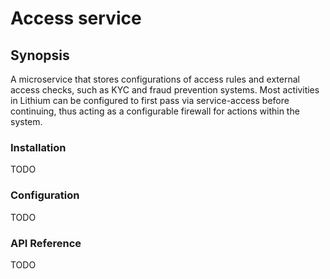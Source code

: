 # Access service
## Synopsis
A microservice that stores configurations of access rules and external access checks, such as KYC and fraud prevention systems. Most activities in Lithium can be configured to first pass via service-access before continuing, thus acting as a configurable firewall for actions within the system.

### Installation
TODO

### Configuration
TODO

### API Reference
TODO

